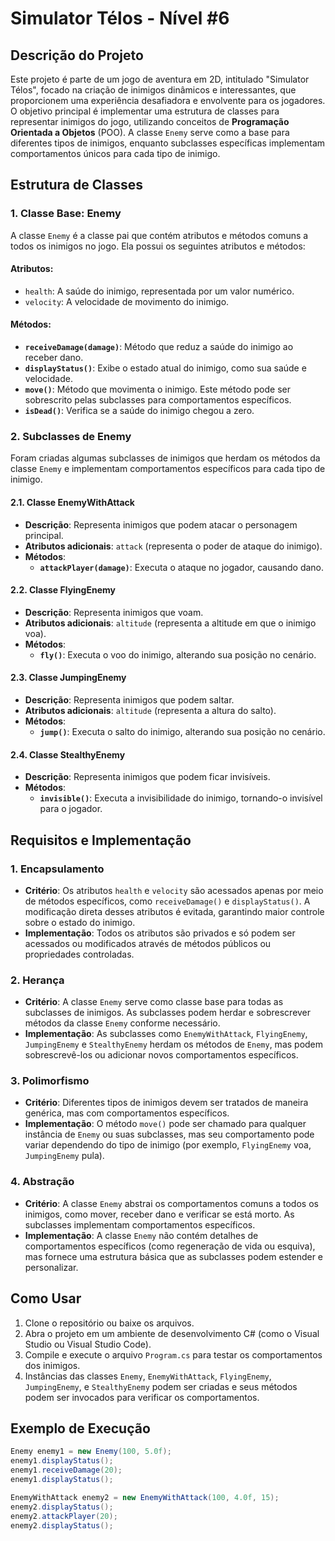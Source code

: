 # Simulator Télos - Nível #6

## Descrição do Projeto

Este projeto é parte de um jogo de aventura em 2D, intitulado "Simulator Télos", focado na criação de inimigos dinâmicos e interessantes, que proporcionem uma experiência desafiadora e envolvente para os jogadores. O objetivo principal é implementar uma estrutura de classes para representar inimigos do jogo, utilizando conceitos de **Programação Orientada a Objetos** (POO). A classe `Enemy` serve como a base para diferentes tipos de inimigos, enquanto subclasses específicas implementam comportamentos únicos para cada tipo de inimigo.

## Estrutura de Classes

### 1. **Classe Base: Enemy**

A classe `Enemy` é a classe pai que contém atributos e métodos comuns a todos os inimigos no jogo. Ela possui os seguintes atributos e métodos:

#### Atributos:
- `health`: A saúde do inimigo, representada por um valor numérico.
- `velocity`: A velocidade de movimento do inimigo.

#### Métodos:
- **`receiveDamage(damage)`**: Método que reduz a saúde do inimigo ao receber dano.
- **`displayStatus()`**: Exibe o estado atual do inimigo, como sua saúde e velocidade.
- **`move()`**: Método que movimenta o inimigo. Este método pode ser sobrescrito pelas subclasses para comportamentos específicos.
- **`isDead()`**: Verifica se a saúde do inimigo chegou a zero.

### 2. **Subclasses de Enemy**

Foram criadas algumas subclasses de inimigos que herdam os métodos da classe `Enemy` e implementam comportamentos específicos para cada tipo de inimigo.

#### 2.1. **Classe EnemyWithAttack**
- **Descrição**: Representa inimigos que podem atacar o personagem principal.
- **Atributos adicionais**: `attack` (representa o poder de ataque do inimigo).
- **Métodos**:
  - **`attackPlayer(damage)`**: Executa o ataque no jogador, causando dano.

#### 2.2. **Classe FlyingEnemy**
- **Descrição**: Representa inimigos que voam.
- **Atributos adicionais**: `altitude` (representa a altitude em que o inimigo voa).
- **Métodos**:
  - **`fly()`**: Executa o voo do inimigo, alterando sua posição no cenário.

#### 2.3. **Classe JumpingEnemy**
- **Descrição**: Representa inimigos que podem saltar.
- **Atributos adicionais**: `altitude` (representa a altura do salto).
- **Métodos**:
  - **`jump()`**: Executa o salto do inimigo, alterando sua posição no cenário.

#### 2.4. **Classe StealthyEnemy**
- **Descrição**: Representa inimigos que podem ficar invisíveis.
- **Métodos**:
  - **`invisible()`**: Executa a invisibilidade do inimigo, tornando-o invisível para o jogador.

## Requisitos e Implementação

### 1. **Encapsulamento**
- **Critério**: Os atributos `health` e `velocity` são acessados apenas por meio de métodos específicos, como `receiveDamage()` e `displayStatus()`. A modificação direta desses atributos é evitada, garantindo maior controle sobre o estado do inimigo.
- **Implementação**: Todos os atributos são privados e só podem ser acessados ou modificados através de métodos públicos ou propriedades controladas.

### 2. **Herança**
- **Critério**: A classe `Enemy` serve como classe base para todas as subclasses de inimigos. As subclasses podem herdar e sobrescrever métodos da classe `Enemy` conforme necessário.
- **Implementação**: As subclasses como `EnemyWithAttack`, `FlyingEnemy`, `JumpingEnemy` e `StealthyEnemy` herdam os métodos de `Enemy`, mas podem sobrescrevê-los ou adicionar novos comportamentos específicos.

### 3. **Polimorfismo**
- **Critério**: Diferentes tipos de inimigos devem ser tratados de maneira genérica, mas com comportamentos específicos.
- **Implementação**: O método `move()` pode ser chamado para qualquer instância de `Enemy` ou suas subclasses, mas seu comportamento pode variar dependendo do tipo de inimigo (por exemplo, `FlyingEnemy` voa, `JumpingEnemy` pula).

### 4. **Abstração**
- **Critério**: A classe `Enemy` abstrai os comportamentos comuns a todos os inimigos, como mover, receber dano e verificar se está morto. As subclasses implementam comportamentos específicos.
- **Implementação**: A classe `Enemy` não contém detalhes de comportamentos específicos (como regeneração de vida ou esquiva), mas fornece uma estrutura básica que as subclasses podem estender e personalizar.


## Como Usar

1. Clone o repositório ou baixe os arquivos.
2. Abra o projeto em um ambiente de desenvolvimento C# (como o Visual Studio ou Visual Studio Code).
3. Compile e execute o arquivo `Program.cs` para testar os comportamentos dos inimigos.
4. Instâncias das classes `Enemy`, `EnemyWithAttack`, `FlyingEnemy`, `JumpingEnemy`, e `StealthyEnemy` podem ser criadas e seus métodos podem ser invocados para verificar os comportamentos.

## Exemplo de Execução

```csharp
Enemy enemy1 = new Enemy(100, 5.0f);
enemy1.displayStatus();
enemy1.receiveDamage(20);
enemy1.displayStatus();

EnemyWithAttack enemy2 = new EnemyWithAttack(100, 4.0f, 15);
enemy2.displayStatus();
enemy2.attackPlayer(20);
enemy2.displayStatus();
